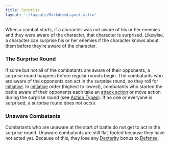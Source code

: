 ```yaml
---
title: Surprise
layout: '~/layouts/MarkdownLayout.astro'
---
```

When a combat starts, if a character was not aware of his or her enemies and
they were aware of the character, that character is surprised. Likewise, a
character can surprise his or her enemies if the character knows about them
before they’re aware of the character.

### The Surprise Round

If some but not all of the combatants are aware of their opponents, a surprise
round happens before regular rounds begin. The combatants who are aware of the
opponents can act in the surprise round, so they roll for
[initiative](/modern.d20.srd/combat/initiative). In
[initiative](/modern.d20.srd/combat/initiative) order (highest to lowest),
combatants who started the battle aware of their opponents each take an
[attack action](/modern.d20.srd/combat/attack.actions) or move action during
the surprise round (see [Action Types](/modern.d20.srd/combat/action.types)).
If no one or everyone is surprised, a surprise round does not occur.

### Unaware Combatants

Combatants who are unaware at the start of battle do not get to act in the
surprise round. Unaware combatants are still flat-footed because they have not
acted yet. Because of this, they lose any
[Dexterity](/modern.d20.srd/basics/ability.scores) bonus to
[Defense](/modern.d20.srd/combat/defense).

